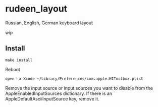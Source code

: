 # rudeen_layout
Russian, English, German keyboard layout

wip

## Install

`make install`

Reboot

`open -a Xcode ~/Library/Preferences/com.apple.HIToolbox.plist`

Remove the input source or input sources you want to disable from the AppleEnabledInputSources dictionary. If there is an AppleDefaultAsciiInputSource key, remove it.

